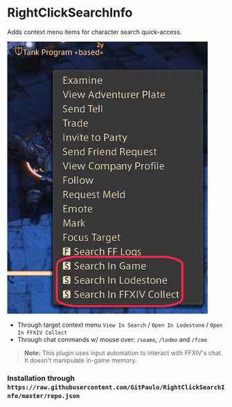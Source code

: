 # RightClickSearchInfo

Adds context menu items for character search quick-access.

![preview.png](preview.png)

- Through target context menu `View In Search` / `Open In Lodestone` / `Open In FFXIV Collect`
- Through chat commands w/ mouse over: `/seamo`, `/lodmo` and `/fcmo`

> **Note:** This plugin uses input automation to interact with FFXIV's chat. It doesn't manipulate in-game memory.

### Installation through `https://raw.githubusercontent.com/GitPaulo/RightClickSearchInfo/master/repo.json`
